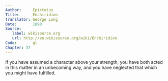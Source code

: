 ```yaml
---
Author:     Epictetus  
Title:      Enchiridion  
Translator: George Long  
Date:       1890  
Source:
   label: wikisource.org
   url: http://en.wikisource.org/wiki/Enchiridion
Code:       gl  
Chapter: 37
---
```


If you have assumed a character above your strength, you have both acted in
this matter in an unbecoming way, and you have neglected that which you might
have fulfilled.


